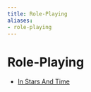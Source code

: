 ```yaml
---
title: Role-Playing
aliases:
- role-playing
---
```


# Role-Playing

- [In Stars And Time](../notes/in-stars-and-time.md)
